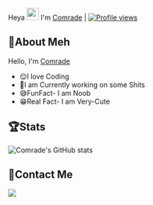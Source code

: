 Heya <img src="https://raw.githubusercontent.com/MartinHeinz/MartinHeinz/master/wave.gif" width="25px"> I'm [Comrade](https://comradedear.me) | [![Profile views](https://komarev.com/ghpvc/?username=ComradeDear&label=Profile%20views)](https://github.com/ComradeDear)
   
## 🤘About Meh
   
  Hello, I'm [Comrade](https://github.com/ComradeDear)
- 😌I love Coding
- 🤧I am Currently working on some Shits
- 😅FunFact- I am Noob
- 😁Real Fact- I am Very-Cute 

## 🏆Stats
![Comrade's GitHub stats](https://github-readme-stats.vercel.app/api?username=comradedear&show_icons=true&theme=tokyonight)

## 📱Contact Me
<a href="https://t.me/xD_Comrade"><img src="https://img.shields.io/badge/Telegram-2CA5E0?style=for-the-badge&logo=telegram&logoColor=white"></a>

